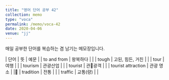 ```yaml
---
title: "영어 단어 공부 42"
collection: memo
type: "voca"
permalink: /memo/voca-42
date: 2020-04-06
venue: "jj"
---
```


매일 공부한 단어를 복습하는 겸 남기는 메모장입니다.

| 단어 | 뜻 | 예문 |
| to and from | 왕복하다 |  |
| tough | 고된, 힘든, 거친 |  |
| tour | 여행 |  |
| tourism | 관광산업 |  |
| tourist | 관광객 |  |
| tourist attraction | 관광 명소 |  |
| tradition | 전통 |  |
| traffic | 교통(량) |  |
